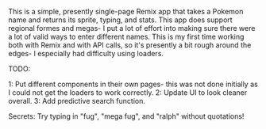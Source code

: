 This is a simple, presently single-page Remix app that takes a Pokemon name and returns its sprite, typing, and stats. This app does support regional formes and megas- I put a lot of effort into making sure there were a lot of valid ways to enter different names. This is my first time working both with Remix and with API calls, so it's presently a bit rough around the edges- I especially had difficulty using loaders. 

TODO: 

1: Put different components in their own pages- this was not done initially as I could not get the loaders to work correctly.
2: Update UI to look cleaner overall.
3: Add predictive search function.

Secrets: Try typing in "fug", "mega fug", and "ralph" without quotations!
